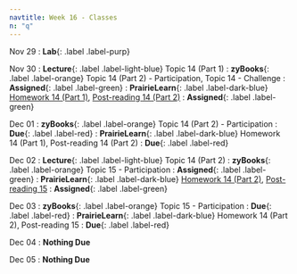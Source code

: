 ```yaml
---
navtitle: Week 16 - Classes
n: "q"
---
```


Nov 29
: **Lab**{: .label .label-purp} [](#)

Nov 30
: **Lecture**{: .label .label-light-blue} Topic 14 (Part 1)
: **zyBooks**{: .label .label-orange} Topic 14 (Part 2) - Participation, Topic 14 - Challenge
    : **Assigned**{: .label .label-green}
: **PrairieLearn**{: .label .label-dark-blue} [Homework 14 (Part 1)](https://www.prairielearn.org/pl/course_instance/128740/assessment/2312026), [Post-reading 14 (Part 2)](#)
    : **Assigned**{: .label .label-green}


Dec 01
: **zyBooks**{: .label .label-orange} Topic 14 (Part 2) - Participation
    : **Due**{: .label .label-red}
: **PrairieLearn**{: .label .label-dark-blue} Homework 14 (Part 1), Post-reading 14 (Part 2)
    : **Due**{: .label .label-red}


Dec 02
: **Lecture**{: .label .label-light-blue} Topic 14 (Part 2)
: **zyBooks**{: .label .label-orange} Topic 15 - Participation
    : **Assigned**{: .label .label-green}
: **PrairieLearn**{: .label .label-dark-blue} [Homework 14 (Part 2)](https://www.prairielearn.org/pl/course_instance/128740/assessment/2312027), [Post-reading 15](#)
    : **Assigned**{: .label .label-green}

Dec 03
: **zyBooks**{: .label .label-orange} Topic 15 - Participation
    : **Due**{: .label .label-red}
: **PrairieLearn**{: .label .label-dark-blue} Homework 14 (Part 2), Post-reading 15
    : **Due**{: .label .label-red}

Dec 04
: **Nothing Due**

Dec 05
: **Nothing Due**



